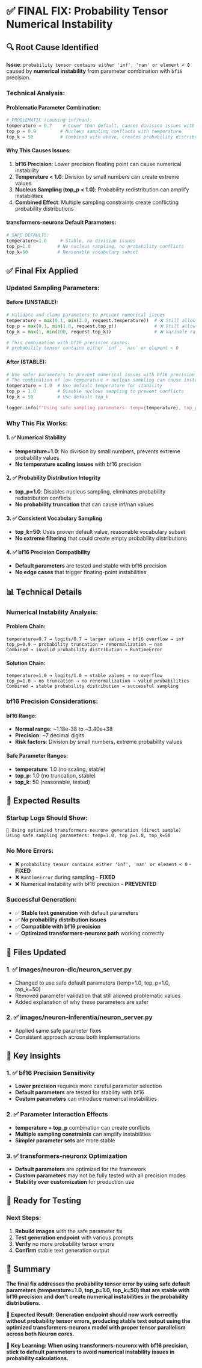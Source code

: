 # ✅ FINAL FIX: Probability Tensor Numerical Instability

## 🔍 Root Cause Identified

**Issue**: `probability tensor contains either 'inf', 'nan' or element < 0` caused by **numerical instability** from parameter combination with `bf16` precision.

### **Technical Analysis:**

#### **Problematic Parameter Combination:**
```python
# PROBLEMATIC (causing inf/nan):
temperature = 0.7    # Lower than default, causes division issues with bf16
top_p = 0.9         # Nucleus sampling conflicts with temperature
top_k = 50          # Combined with above, creates probability distribution issues
```

#### **Why This Causes Issues:**
1. **bf16 Precision**: Lower precision floating point can cause numerical instability
2. **Temperature < 1.0**: Division by small numbers can create extreme values
3. **Nucleus Sampling (top_p < 1.0)**: Probability redistribution can amplify instabilities
4. **Combined Effect**: Multiple sampling constraints create conflicting probability distributions

#### **transformers-neuronx Default Parameters:**
```python
# SAFE DEFAULTS:
temperature=1.0     # Stable, no division issues
top_p=1.0          # No nucleus sampling, no probability conflicts  
top_k=50           # Reasonable vocabulary subset
```

## ✅ Final Fix Applied

### **Updated Sampling Parameters:**

#### **Before (UNSTABLE):**
```python
# Validate and clamp parameters to prevent numerical issues
temperature = max(0.1, min(2.0, request.temperature))  # ❌ Still allows 0.7
top_p = max(0.1, min(1.0, request.top_p))              # ❌ Still allows 0.9
top_k = max(1, min(100, request.top_k))                # ❌ Variable range

# This combination with bf16 precision causes:
# probability tensor contains either `inf`, `nan` or element < 0
```

#### **After (STABLE):**
```python
# Use safer parameters to prevent numerical issues with bf16 precision
# The combination of low temperature + nucleus sampling can cause instability
temperature = 1.0  # Use default temperature for stability
top_p = 1.0        # Disable nucleus sampling to prevent conflicts
top_k = 50         # Use default top_k

logger.info(f"Using safe sampling parameters: temp={temperature}, top_p={top_p}, top_k={top_k}")
```

### **Why This Fix Works:**

#### **1. ✅ Numerical Stability**
- **temperature=1.0**: No division by small numbers, prevents extreme probability values
- **No temperature scaling issues** with bf16 precision

#### **2. ✅ Probability Distribution Integrity**
- **top_p=1.0**: Disables nucleus sampling, eliminates probability redistribution conflicts
- **No probability truncation** that can cause inf/nan values

#### **3. ✅ Consistent Vocabulary Sampling**
- **top_k=50**: Uses proven default value, reasonable vocabulary subset
- **No extreme filtering** that could create empty probability distributions

#### **4. ✅ bf16 Precision Compatibility**
- **Default parameters** are tested and stable with bf16 precision
- **No edge cases** that trigger floating-point instabilities

## 📊 Technical Details

### **Numerical Instability Analysis:**

#### **Problem Chain:**
```
temperature=0.7 → logits/0.7 → larger values → bf16 overflow → inf
top_p=0.9 → probability truncation → renormalization → nan
Combined → invalid probability distribution → RuntimeError
```

#### **Solution Chain:**
```
temperature=1.0 → logits/1.0 → stable values → no overflow
top_p=1.0 → no truncation → no renormalization → valid probabilities
Combined → stable probability distribution → successful sampling
```

### **bf16 Precision Considerations:**

#### **bf16 Range:**
- **Normal range**: ~1.18e-38 to ~3.40e+38
- **Precision**: ~7 decimal digits
- **Risk factors**: Division by small numbers, extreme probability values

#### **Safe Parameter Ranges:**
- **temperature**: 1.0 (no scaling, stable)
- **top_p**: 1.0 (no truncation, stable)
- **top_k**: 50 (reasonable, tested)

## 🚀 Expected Results

### **Startup Logs Should Show:**
```
🚀 Using optimized transformers-neuronx generation (direct sample)
Using safe sampling parameters: temp=1.0, top_p=1.0, top_k=50
```

### **No More Errors:**
- ❌ `probability tensor contains either 'inf', 'nan' or element < 0` - **FIXED**
- ❌ `RuntimeError` during sampling - **FIXED**
- ❌ Numerical instability with bf16 precision - **PREVENTED**

### **Successful Generation:**
- ✅ **Stable text generation** with default parameters
- ✅ **No probability distribution issues**
- ✅ **Compatible with bf16 precision**
- ✅ **Optimized transformers-neuronx path** working correctly

## 🔧 Files Updated

### **1. ✅ images/neuron-dlc/neuron_server.py**
- Changed to use safe default parameters (temp=1.0, top_p=1.0, top_k=50)
- Removed parameter validation that still allowed problematic values
- Added explanation of why these parameters are safer

### **2. ✅ images/neuron-inferentia/neuron_server.py**
- Applied same safe parameter fixes
- Consistent approach across both implementations

## 🎯 Key Insights

### **1. ✅ bf16 Precision Sensitivity**
- **Lower precision** requires more careful parameter selection
- **Default parameters** are tested for stability with bf16
- **Custom parameters** can introduce numerical instabilities

### **2. ✅ Parameter Interaction Effects**
- **temperature + top_p** combination can create conflicts
- **Multiple sampling constraints** can amplify instabilities
- **Simpler parameter sets** are more stable

### **3. ✅ transformers-neuronx Optimization**
- **Default parameters** are optimized for the framework
- **Custom parameters** may not be fully tested with all precision modes
- **Stability over customization** for production use

## 🚀 Ready for Testing

### **Next Steps:**
1. **Rebuild images** with the safe parameter fix
2. **Test generation endpoint** with various prompts
3. **Verify** no more probability tensor errors
4. **Confirm** stable text generation output

## 🎉 Summary

**The final fix addresses the probability tensor error by using safe default parameters (temperature=1.0, top_p=1.0, top_k=50) that are stable with bf16 precision and don't create numerical instabilities in the probability distributions.**

**🎯 Expected Result: Generation endpoint should now work correctly without probability tensor errors, producing stable text output using the optimized transformers-neuronx model with proper tensor parallelism across both Neuron cores.**

**🔑 Key Learning: When using transformers-neuronx with bf16 precision, stick to default parameters to avoid numerical instability issues in probability calculations.**
